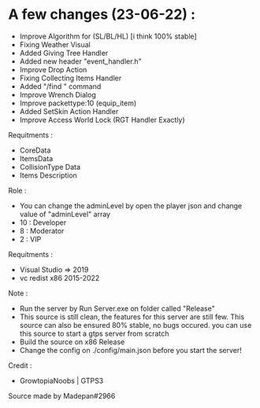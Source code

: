# A few changes (23-06-22) :
- Improve Algorithm for (SL/BL/HL) [i think 100% stable]
- Fixing Weather Visual
- Added Giving Tree Handler
- Added new header "event_handler.h"
- Improve Drop Action
- Fixing Collecting Items Handler
- Added "/find " command
- Improve Wrench Dialog
- Improve packettype:10 (equip_item)
- Added SetSkin Action Handler
- Improve Access World Lock (RGT Handler Exactly)

Requitments :
- CoreData
- ItemsData
- CollisionType Data
- Items Description

Role :
- You can change the adminLevel by open the player json and change value of "adminLevel" array
- 10 : Developer
- 8 : Moderator
- 2 : VIP

Requitments :
- Visual Studio => 2019
- vc redist x86 2015-2022

Note :
- Run the server by Run Server.exe on folder called "Release"
- This source is still clean, the features for this server are still few.
This source can also be ensured 80% stable, no bugs occured. you can use this source to start a gtps server from scratch
- Build the source on x86 Release
- Change the config on ./config/main.json before you start the server!

Credit :
- GrowtopiaNoobs | GTPS3


Source made by Madepan#2966
